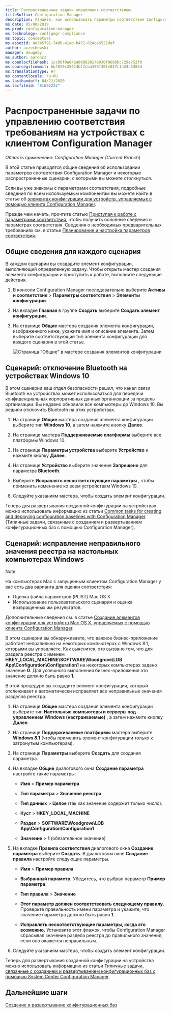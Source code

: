 ```yaml
---
title: Распространенные задачи управления соответствием
titleSuffix: Configuration Manager
description: Узнайте, как использовать параметры соответствия Configuration Manager при работе с некоторыми распространенными сценариями.
ms.date: 05/08/2019
ms.prod: configuration-manager
ms.technology: configmgr-compliance
ms.topic: conceptual
ms.assetid: 4e345791-74db-41ad-b472-024ce6521daf
author: aczechowski
manager: dougeby
ms.author: aaroncz
ms.openlocfilehash: 1ccb0f0a042a0dd82817e030f96bbbc729e752f0
ms.sourcegitcommit: bbf820c35414bf2cba356f30fe047c1a34c5384d
ms.translationtype: HT
ms.contentlocale: ru-RU
ms.lasthandoff: 04/21/2020
ms.locfileid: "81692222"
---
```

# <a name="common-tasks-for-managing-compliance-on-devices-with-the-configuration-manager-client"></a>Распространенные задачи по управлению соответствия требованиям на устройствах с клиентом Configuration Manager

*Область применения: Configuration Manager (Current Branch)*

В этой статье приводятся общие сведения об использовании параметров соответствия Configuration Manager и некоторые распространенные сценарии, с которыми вы можете столкнуться.  

 Если вы уже знакомы с параметрами соответствия, подробные сведения по всем используемым компонентам вы можете найти в статье об [элементах конфигурации для устройств, управляемых с помощью клиента Configuration Manager](../../compliance/deploy-use/create-configuration-items.md).  

 Прежде чем начать, прочтите статью [Приступая к работе с параметрами соответствия](../../compliance/get-started/get-started-with-compliance-settings.md), чтобы получить основные сведения о параметрах соответствия. Сведения о необходимых предварительных требованиях см. в статье [Планирование и настройка параметров соответствия](../../compliance/plan-design/plan-for-and-configure-compliance-settings.md).  

## <a name="general-information-for-each-scenario"></a>Общие сведения для каждого сценария  
 В каждом сценарии вы создадите элемент конфигурации, выполняющий определенную задачу. Чтобы открыть мастер создания элемента конфигурации и приступить к работе, выполните следующие действия.  

1.  В консоли Configuration Manager последовательно выберите **Активы и соответствие** > **Параметры соответствия** > **Элементы конфигурации**.  

1.  На вкладке **Главная** в группе **Создать** выберите **Создать элемент конфигурации**.  

1.  На странице **Общие** мастера создания элемента конфигурации, изображенного ниже, укажите имя и описание элемента. Затем выберите соответствующий тип элемента конфигурации для каждого сценария в этой статье.  

     ![Страница "Общие" в мастере создания элементов конфигурации](../../mdm/deploy-use/media/Compliance-Settings-Wizard---1.png)  

## <a name="scenario-disable-bluetooth-on-windows-10-devices"></a>Сценарий: отключение Bluetooth на устройствах Windows 10

 В этом сценарии ваш отдел безопасности решил, что канал связи Bluetooth на устройствах может использоваться для передачи конфиденциальных корпоративных данных организации за пределы организации. Вы недавно обновили все компьютеры до Windows 10. Вы решили отключить Bluetooth на этих устройствах.  

1. На странице **Общие** мастера создания элемента конфигурации выберите тип **Windows 10**, а затем нажмите кнопку **Далее**.  

2. На странице мастера **Поддерживаемые платформы** выберите все платформы Windows 10.  

3. На странице **Параметры устройства** выберите **Устройство** и нажмите кнопку **Далее**.  

4. На странице **Устройство** выберите значение **Запрещено** для параметра **Bluetooth**.  

5. Выберите **Исправлять несоответствующие параметры** , чтобы применить изменение ко всем устройствам Windows 10.  

6. Следуйте указаниям мастера, чтобы создать элемент конфигурации.  

 Теперь для развертывания созданной конфигурации на устройствах можно использовать информацию из статьи [Common tasks for creating and deploying configuration baselines with Configuration Manager](../../compliance/plan-design/common-tasks-for-creating-and-deploying-configuration-baselines.md) (Типичные задачи, связанные с созданием и развертыванием конфигурационных баз с помощью Configuration Manager).  

## <a name="scenario-remediate-an-incorrect-registry-value-on-windows-desktop-computers"></a>Сценарий: исправление неправильного значения реестра на настольных компьютерах Windows

> [!NOTE] 
> На компьютерах Mac с запущенным клиентом Configuration Manager у вас есть два варианта для оценки соответствия:  
> - Оценка файла параметров (PLIST) Mac OS X.
> - Использование пользовательского сценария и оценка возвращенных им результатов.  
>
>Дополнительные сведения см. в статье [Создание элементов конфигурации для устройств Mac OS X, управляемых с помощью клиента Configuration Manager](../../compliance/deploy-use/create-configuration-items-for-mac-os-x-devices-managed-with-the-client.md).  

 В этом сценарии вы обнаруживаете, что важное бизнес-приложение работает неправильно на некоторых компьютерах с Windows 8.1, которыми вы управляете. Как выяснится, это вызвано тем, что для раздела реестра с именем **HKEY_LOCAL_MACHINE\SOFTWARE\Woodgrove\LOB App\Configuration\Configuration1** на некоторых компьютерах задано значение **0**. Для успешного выполнения бизнес-приложения это значение должно быть равно **1**.  

 В этой процедуре вы создадите элемент конфигурации, который отслеживает и автоматически исправляет все неправильные значения разделов реестра.  

1. На странице **Общие** мастера создания элемента конфигурации выберите тип **Настольные компьютеры и серверы под управлением Windows (настраиваемые)** , а затем нажмите кнопку **Далее**.  

2. На странице **Поддерживаемые платформы** мастера выберите **Windows 8.1** (чтобы применить элемент конфигурации только к затронутым компьютерам).  

3. На странице **Параметры** выберите **Создать** для создания параметра.  

4. На вкладке **Общие** диалогового окна **Создание параметра** настройте такие параметры:  

   -   **Имя** > **Пример параметра**  

   -   **Тип параметра** > **Значение реестра**  

   -   **Тип данных** > **Целое** (так как значение содержит только число).  

   -   **Куст** > **HKEY_LOCAL_MACHINE**  

   -   **Раздел** > **SOFTWARE\Woodgrove\LOB App\Configuration\Configuration1**  

   -   **Значение** > **1** (обязательное значение)  

5. На вкладке **Правила соответствия** диалогового окна **Создание параметра** выберите **Создать**. В диалоговом окне **Создание правила** настройте следующие параметры.  

   -   **Имя** > **Пример правила**  

   -   **Выбранный параметр.** Убедитесь, что выбран параметр **Пример параметра**.

   -   **Тип правила** > **Значение**  

   -   **Этот параметр должен соответствовать следующему правилу.** Проверьте правильность имени параметра и укажите, что значение параметра должно быть равно **1**.  

   -   **Исправлять несоответствующие параметры, когда это возможно.** Установите этот флажок, чтобы Configuration Manager сбрасывал значение раздела реестра до правильного значения, если оно окажется неправильным.  

6. Следуйте указаниям мастера, чтобы создать элемент конфигурации.  

 Теперь для развертывания созданной конфигурации на устройства можно использовать информацию из статьи [Типичные задачи, связанные с созданием и развертыванием конфигурационных баз с помощью System Center Configuration Manager](../../compliance/plan-design/common-tasks-for-creating-and-deploying-configuration-baselines.md).  

## <a name="next-steps"></a>Дальнейшие шаги

[Создание и развертывание конфигурационных баз](common-tasks-for-creating-and-deploying-configuration-baselines.md)
